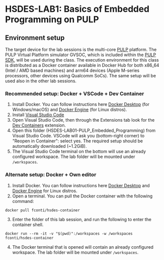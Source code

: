 # HSDES-LAB1: Basics of Embedded Programming on PULP

## Environment setup
The target device for the lab sessions is the multi-core [PULP](https://github.com/pulp-platform/pulp) platform. 
The PULP Virtual Platform simulator GVSOC, which is included within the [PULP SDK](https://github.com/pulp-platform/pulp-sdk), will be used during the class. 
The execution environment for this class is distributed as a Docker container available in Docker Hub for both x86_64 (Intel / AMD based machines) and arm64 devices (Apple M-series processors, other devices using Qualcomm SoCs).
The same setup will be used also in the other lab sessions.

### Recommended setup: Docker + VSCode + Dev Container
1. Install Docker. You can follow instructions here [Docker Desktop](https://www.docker.com/products/docker-desktop/) (for Windows/macOS) and [Docker Engine](https://docs.docker.com/engine/install/) (for Linux distros).
2. Install [Visual Studio Code](https://code.visualstudio.com/)
3. Open Visual Studio Code, then through the Extensions tab look for the [Dev Containers](https://marketplace.visualstudio.com/items?itemName=ms-vscode-remote.remote-containers) extension.
4. Open this folder (HSDES-LAB01-PULP_Embedded_Programming) from Visual Studio Code. VSCode will ask you (bottom-right corner) to "Reopen in Container": select yes. The required setup should be automatically downloaded (~1.2GiB).
5. The Visual Studio Code terminal on the bottom will use an already configured workspace. The lab folder will be mounted under `/workspaces`.

### Alternate setup: Docker + Own editor
1. Install Docker. You can follow instructions here [Docker Desktop](https://www.docker.com/products/docker-desktop/) and [Docker Engine](https://docs.docker.com/engine/install/) for Linux distros.
2. Open a terminal. You can pull the Docker container with the following command:
```
docker pull fconti/hsdes-container
```
3. Enter the folder of this lab session, and run the following to enter the container shell.
```
docker run --rm -it -v "$(pwd)":/workspaces -w /workspaces fconti/hsdes-container
```
4. The Docker terminal that is opened will contain an already configured workspace. The lab folder will be mounted under `/workspaces`.

